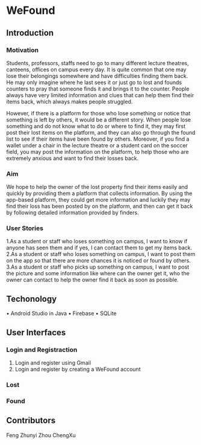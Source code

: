 # WeFound
## Introduction
### Motivation
Students, professors, staffs need to go to many different lecture theatres, canteens, offices on campus every day. It is quite common that one may lose their belongings somewhere and have difficulties finding them back. He may only imagine where he last sees it or just go to lost and founds counters to pray that someone finds it and brings it to the counter. People always have very limited information and clues that can help them find their items back, which always makes people struggled. 

However, if there is a platform for those who lose something or notice that something is left by others, it would be a different story. When people lose something and do not know what to do or where to find it, they may first post their lost items on the platform, and they can also go through the found list to see if their items have been found by others. Moreover, if you find a wallet under a chair in the lecture theatre or a student card on the soccer field, you may post the information on the platform, to help those who are extremely anxious and want to find their losses back.
### Aim
We hope to help the owner of the lost property find their items easily and quickly by providing them a platform that collects information. By using the app-based platform, they could get more information and luckily they may find their loss has been posted by on the platform, and then can get it back by following detailed information provided by finders.
### User Stories
1.As a student or staff who loses something on campus, I want to know if anyone has seen them and if yes, I can contact them to get my items back.
2.As a student or staff who loses something on campus, I want to post them on the app so that there are more chances it is noticed or found by others.
3.As a student or staff who picks up something on campus, I want to post the picture and some information like where can the owner get it, who the owner can contact to help the owner find it back as soon as possible.

## Techonology
• Android Studio in Java
• Firebase
• SQLite

## User Interfaces
### Login and Registraction
1. Login and register using Gmail
2. Login and register by creating a WeFound account
### Lost
### Found

## Contributors
Feng Zhunyi    Zhou ChengXu
